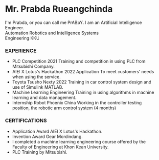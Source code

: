   # Mr. Prabda Rueangchinda
  I'm Prabda, or you can call me PrABpY. I am an Artificial Intelligence Engineer.  <br>
  Automation Robotics and Intelligence Systems <br>
  Engineering KKU

  ### EXPERIENCE
  *	PLC Competition 2021 Training and competition in using PLC from Mitsubishi Company. 
  *	AIEI X Lotus's Hackathon 2022 Application To meet customers' needs when using the service.
  *	Toyota Tsusho Nexty 2022 Training in car control system design and use of Simulink MATLAB.
  *	Machine Learning Engineering Training in using algorithms in machine learning and data management.
  * Internship Robot Phoenix China Working in the controller testing position, the robotic arm control system (4 months)

  ### CERTIFICATIONS
  *	Application Award AIEI X Lotus's Hackathon.
  *	Invention Award Gear Mordindang.
  *	I completed a machine learning engineering course offered by the Faculty of Engineering at Khon Kean University.
  *	PLC Training by Mitsubishi.








<!--
**PrABpY/PrABpY** is a ✨ _special_ ✨ repository because its `README.md` (this file) appears on your GitHub profile.

Here are some ideas to get you started:

- 🔭 I’m currently working on ...
- 🌱 I’m currently learning ...
- 👯 I’m looking to collaborate on ...
- 🤔 I’m looking for help with ...
- 💬 Ask me about ...
- 📫 How to reach me: ...
- 😄 Pronouns: ...
- ⚡ Fun fact: ...
-->
